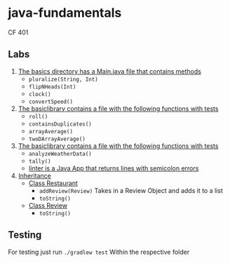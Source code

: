 # java-fundamentals
CF 401

## Labs
1. [The basics directory has a Main.java file that contains methods](https://github.com/thatsjustjohn/java-fundamentals/blob/master/basics/Main.java)
    - ```pluralize(String, Int)```
    - ```flipNHeads(Int)```
    - ```clock()```
    - ```convertSpeed()```
2. [The basiclibrary contains a file with the following functions with tests](https://github.com/thatsjustjohn/java-fundamentals/blob/master/basiclibrary/src/main/java/basiclibrary/Library.java)
    - ```roll()```
    - ```containsDuplicates()```
    - ```arrayAverage()```
    - ```twoDArrayAverage()```
3. [The basiclibrary contains a file with the following functions with tests](https://github.com/thatsjustjohn/java-fundamentals/blob/master/basiclibrary/src/main/java/basiclibrary/Library.java)
    - ```analyzeWeatherData()```
    - ```tally()```
    - [linter is a Java App that returns lines with semicolon errors](https://github.com/thatsjustjohn/java-fundamentals/blob/master/linter/src/main/java/linter/LinterReader.java)
4. [Inheritance](https://github.com/thatsjustjohn/java-fundamentals/tree/master/inheritance/src/main/java/inheritance)
    - [Class Restaurant](https://github.com/thatsjustjohn/java-fundamentals/blob/master/inheritance/src/main/java/inheritance/Restaurant.java)
        - ```addReview(Review)``` Takes in a Review Object and adds it to a list
        - ```toString()```
    - [Class Review](https://github.com/thatsjustjohn/java-fundamentals/blob/master/inheritance/src/main/java/inheritance/Review.java)
        - ```toString()```


## Testing
For testing just run 
```./gradlew test```
Within the respective folder
